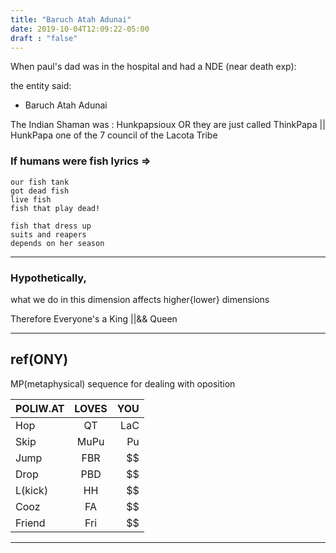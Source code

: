 ```yaml
---
title: "Baruch Atah Adunai"
date: 2019-10-04T12:09:22-05:00
draft : "false"
---
```


When paul's dad was in the hospital and had a NDE (near death exp):

the entity said:

  - Baruch Atah Adunai

The Indian Shaman was : Hunkpapsioux OR they are just called ThinkPapa || HunkPapa
one of the 7 council of the Lacota Tribe


### If humans were fish lyrics => 

```
our fish tank
got dead fish
live fish
fish that play dead!

fish that dress up
suits and reapers
depends on her season

```

___

### Hypothetically,
what we do in this dimension affects higher{lower} dimensions

Therefore Everyone's a King ||&& Queen


___

## ref(ONY)

MP(metaphysical) sequence for dealing with oposition

| POLIW.AT        | LOVES           | YOU  |
| ------------- |:-------------:| -----:|
| Hop      | QT | LaC |
| Skip      | MuPu      |   Pu |
| Jump | FBR      |    $$ |
| Drop | PBD      |    $$ |
| L(kick) | HH      |    $$ |
| Cooz | FA      |    $$ |
| Friend | Fri      |    $$ |

___
